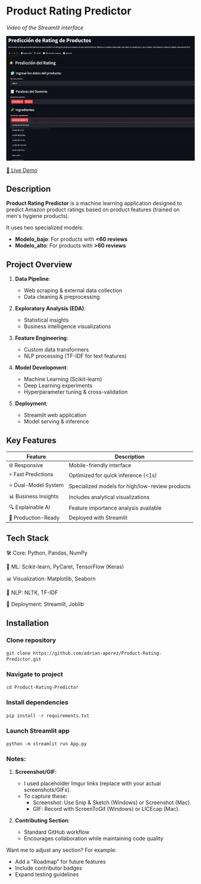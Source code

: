 # Product Rating Predictor

*Video of the Streamlit interface*

![Demo GIF](/assets/demo.gif)

[🔗 Live Demo](https://amazon-rating-predictor.streamlit.app/)

## Description

**Product Rating Predictor** is a machine learning application designed to predict Amazon product ratings based on product features (trained on men's hygiene products). 

It uses two specialized models:
- **Modelo_bajo**: For products with **<60 reviews**
- **Modelo_alto**: For products with **>60 reviews**

## Project Overview

1. **Data Pipeline**:
   - Web scraping & external data collection
   - Data cleaning & preprocessing

2. **Exploratory Analysis (EDA)**:
   - Statistical insights
   - Business intelligence visualizations

3. **Feature Engineering**:
   - Custom data transformers
   - NLP processing (TF-IDF for text features)

4. **Model Development**:
   - Machine Learning (Scikit-learn)
   - Deep Learning experiments
   - Hyperparameter tuning & cross-validation

5. **Deployment**:
   - Streamlit web application
   - Model serving & inference

## Key Features

| Feature          | Description                                                                 |
|------------------|-----------------------------------------------------------------------------|
| 🌐 Responsive    | Mobile-friendly interface                                                   |
| ⚡ Fast Predictions | Optimized for quick inference (<1s)                                      |
| ⭐ Dual-Model System | Specialized models for high/low-review products                         |
| 📊 Business Insights | Includes analytical visualizations                                      |
| 🔍 Explainable AI | Feature importance analysis available                                     |
| 🚀 Production-Ready | Deployed with Streamlit                                                  |

## Tech Stack
🛠️ Core: Python, Pandas, NumPy

🤖 ML: Scikit-learn, PyCaret, TensorFlow (Keras)

📊 Visualization: Matplotlib, Seaborn

📝 NLP: NLTK, TF-IDF

🚀 Deployment: Streamlit, Joblib



## Installation
  
### Clone repository
```
git clone https://github.com/adrian-aperez/Product-Rating-Predictor.git
```
### Navigate to project
```
cd Product-Rating-Predictor
```
### Install dependencies
```
pip install -r requirements.txt
```
### Launch Streamlit app
```
python -m streamlit run App.py
```

### Notes:
1. **Screenshot/GIF**:  
   - I used placeholder Imgur links (replace with your actual screenshots/GIFs).  
   - To capture these:  
     - Screenshot: Use Snip & Sketch (Windows) or Screenshot (Mac).
     - GIF: Record with ScreenToGif (Windows) or LICEcap (Mac).
     

2. **Contributing Section**:  
   - Standard GitHub workflow  
   - Encourages collaboration while maintaining code quality  

Want me to adjust any section? For example:  
- Add a "Roadmap" for future features  
- Include contributor badges  
- Expand testing guidelines

